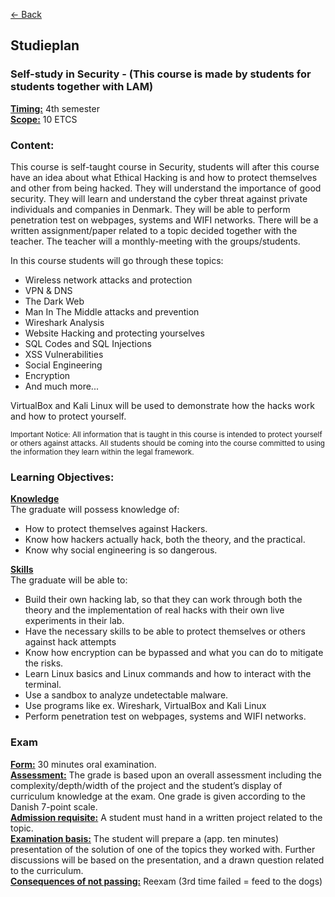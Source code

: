 [&larr; Back](../index.md)

## Studieplan

### Self-study in Security - (This course is made by students for students together with LAM)
<strong style="text-decoration: underline;">Timing:</strong> 4th semester <br>
<strong style="text-decoration: underline;">Scope:</strong> 10 ETCS <br>

### Content:
This course is self-taught course in Security, students will after this course have an idea about what Ethical Hacking
is and how to protect themselves and other from being hacked. They will understand the importance of good security.
They will learn and understand the cyber threat against private individuals and companies in Denmark.
They will be able to perform penetration test on webpages, systems and WIFI networks.
There will be a written assignment/paper related to a topic decided together with the teacher.
The teacher will a monthly-meeting with the groups/students.

In this course students will go through these topics:

- Wireless network attacks and protection
- VPN & DNS
- The Dark Web
- Man In The Middle attacks and prevention
- Wireshark Analysis
- Website Hacking and protecting yourselves
- SQL Codes and SQL Injections
- XSS Vulnerabilities
- Social Engineering
- Encryption
- And much more...

VirtualBox and Kali Linux will be used to demonstrate how the hacks work and how to protect yourself.

<small>Important Notice: All information that is taught in this course is intended to protect yourself or others against attacks.
All students should be coming into the course committed to using the information they learn within the legal framework.</small>

### Learning Objectives:
<strong style="text-decoration: underline;">Knowledge</strong><br>
The graduate will possess knowledge of:
- How to protect themselves against Hackers.
- Know how hackers actually hack, both the theory, and the practical.
- Know why social engineering is so dangerous. 

<strong style="text-decoration: underline;">Skills</strong><br> 
The graduate will be able to:
- Build their own hacking lab, so that they can work through both the theory and the implementation of real hacks with their
own live experiments in their lab.
- Have the necessary skills to be able to protect themselves or others against hack attempts
- Know how encryption can be bypassed and what you can do to mitigate the risks.
- Learn Linux basics and Linux commands and how to interact with the terminal.
- Use a sandbox to analyze undetectable malware.
- Use programs like ex. Wireshark, VirtualBox and Kali Linux
- Perform penetration test on webpages, systems and WIFI networks.

### Exam
<strong style="text-decoration: underline;">Form:</strong> 30 minutes oral examination.<br>
<strong style="text-decoration: underline;">Assessment:</strong> The grade is based upon an overall assessment including the complexity/depth/width of the project and
the student’s display of curriculum knowledge at the exam. One grade is given according to the Danish 7-point scale.<br>
<strong style="text-decoration: underline;">Admission requisite:</strong> A student must hand in a written project related to the topic.<br>
<strong style="text-decoration: underline;">Examination basis:</strong> The student will prepare a (app. ten minutes) presentation of the solution of one of the
topics they worked with. Further discussions will be based on the presentation, and a drawn question related to the curriculum.<br>
<strong style="text-decoration: underline;">Consequences of not passing:</strong> Reexam (3rd time failed = feed to the dogs)